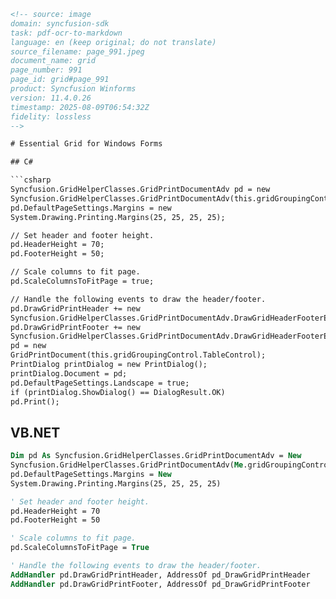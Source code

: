 ```html
<!-- source: image
domain: syncfusion-sdk
task: pdf-ocr-to-markdown
language: en (keep original; do not translate)
source_filename: page_991.jpeg
document_name: grid
page_number: 991
page_id: grid#page_991
product: Syncfusion Winforms
version: 11.4.0.26
timestamp: 2025-08-09T06:54:32Z
fidelity: lossless
-->

# Essential Grid for Windows Forms

## C#

```csharp
Syncfusion.GridHelperClasses.GridPrintDocumentAdv pd = new
Syncfusion.GridHelperClasses.GridPrintDocumentAdv(this.gridGroupingControl.TableControl);
pd.DefaultPageSettings.Margins = new
System.Drawing.Printing.Margins(25, 25, 25, 25);

// Set header and footer height.
pd.HeaderHeight = 70;
pd.FooterHeight = 50;

// Scale columns to fit page.
pd.ScaleColumnsToFitPage = true;

// Handle the following events to draw the header/footer.
pd.DrawGridPrintHeader += new
Syncfusion.GridHelperClasses.GridPrintDocumentAdv.DrawGridHeaderFooterEventHandler(pd_DrawGridPrintHeader);
pd.DrawGridPrintFooter += new
Syncfusion.GridHelperClasses.GridPrintDocumentAdv.DrawGridHeaderFooterEventHandler(pd_DrawGridPrintFooter);
pd = new
GridPrintDocument(this.gridGroupingControl.TableControl);
PrintDialog printDialog = new PrintDialog();
printDialog.Document = pd;
pd.DefaultPageSettings.Landscape = true;
if (printDialog.ShowDialog() == DialogResult.OK)
pd.Print();
```

## VB.NET

```vb
Dim pd As Syncfusion.GridHelperClasses.GridPrintDocumentAdv = New
Syncfusion.GridHelperClasses.GridPrintDocumentAdv(Me.gridGroupingControl.TableControl)
pd.DefaultPageSettings.Margins = New
System.Drawing.Printing.Margins(25, 25, 25, 25)

' Set header and footer height.
pd.HeaderHeight = 70
pd.FooterHeight = 50

' Scale columns to fit page.
pd.ScaleColumnsToFitPage = True

' Handle the following events to draw the header/footer.
AddHandler pd.DrawGridPrintHeader, AddressOf pd_DrawGridPrintHeader
AddHandler pd.DrawGridPrintFooter, AddressOf pd_DrawGridPrintFooter
```

<!-- tags: [Syncfusion Winforms, Grid, Print, Header, Footer] keywords: [C#, VB.NET, GridPrintDocumentAdv, DrawGridPrintHeader, DrawGridPrintFooter, PrintDialog] -->
```